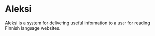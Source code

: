 # Aleksi

Aleksi is a system for delivering useful information to a user for reading Finnish language websites.
